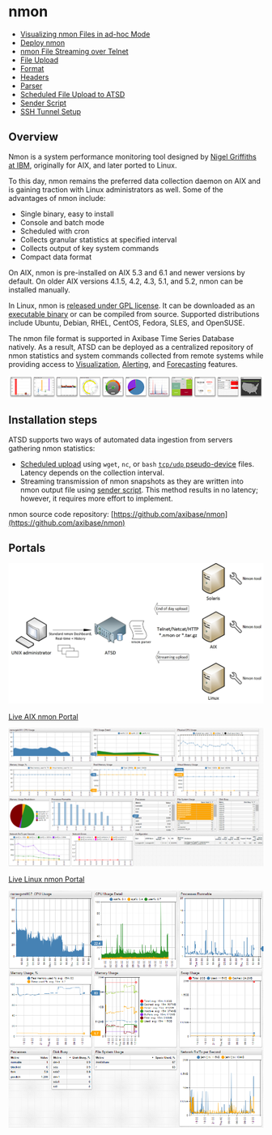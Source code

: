 # nmon

- [Visualizing nmon Files in ad-hoc Mode](../../integration/nmon/ad-hoc.md)
- [Deploy nmon](../../integration/nmon/deploy.md)
- [nmon File Streaming over Telnet](../../integration/nmon/file-streaming.md)
- [File Upload](../../integration/nmon/file-upload.md)
- [Format](../../integration/nmon/format.md)
- [Headers](../../integration/nmon/headers.md)
- [Parser](../../integration/nmon/parser.md)
- [Scheduled File Upload to ATSD](../../integration/nmon/scheduled-file-upload.md)
- [Sender Script](../../integration/nmon/sender-script.md)
- [SSH Tunnel Setup](../../integration/nmon/ssh-tunneling.md)

## Overview

Nmon is a system performance monitoring tool designed by [Nigel Griffiths at IBM](http://www.ibm.com/developerworks/aix/library/au-analyze_aix/), originally for AIX, and later ported to Linux.

To this day, nmon remains the preferred data collection daemon on AIX and is gaining traction with Linux administrators as well. Some of the advantages of nmon include:

-   Single binary, easy to install
-   Console and batch mode
-   Scheduled with cron
-   Collects granular statistics at specified interval
-   Collects output of key system commands
-   Compact data format

On AIX, nmon is pre-installed on AIX 5.3 and 6.1 and newer versions by default. On older AIX versions 4.1.5, 4.2, 4.3, 5.1, and 5.2, nmon can be installed manually.

In Linux, nmon is [released under GPL license](https://github.com/axibase/nmon). It can be downloaded as an [executable binary](https://github.com/axibase/nmon/releases) or can be compiled from source. Supported distributions include Ubuntu, Debian, RHEL, CentOS, Fedora, SLES, and OpenSUSE.

The nmon file format is supported in Axibase Time Series Database natively. As a result, ATSD can be deployed as a centralized repository of nmon statistics and system commands collected from remote systems while providing access to [Visualization](http://axibase.com/products/axibase-time-series-database/visualization/ "Visualization"), [Alerting](../../rule-engine "Rule Engine"), and [Forecasting](http://axibase.com/products/axibase-time-series-database/forecasts/ "Forecasts") features.

[![](resources/widget-bar-2.png "widget bar 2")](http://axibase.com/products/axibase-time-series-database/visualization/widgets/)


## Installation steps

ATSD supports two ways of automated data ingestion from servers gathering nmon statistics:

-   [Scheduled upload](https://github.com/axibase/nmon#upload-hourly-files-to-atsd-with-wget) using `wget`, `nc`, or `bash` [`tcp/udp` pseudo-device](http://tldp.org/LDP/abs/html/devref1.html#DEVTCP) files. Latency depends on the collection interval.
-   Streaming transmission of nmon snapshots as they are written into nmon output file using [sender script](sender-script.md). This method results in no latency; however, it requires more effort to implement.

nmon source code repository:
[https://github.com/axibase/nmon](https://github.com/axibase/nmon)


## Portals
![](resources/nmon-use-case-ATSD1.jpg "nmon use case ATSD")

[Live AIX nmon Portal](http://axibase.com/chartlab/b69e4fcd/3/)



![](resources/nmon-aix-portal-1500.png "nmon aix portal 1500")


[Live Linux nmon Portal ](http://axibase.com/chartlab/ac003f06)

![](resources/linux_nmon_portal.png "linux_nmon_portal")

